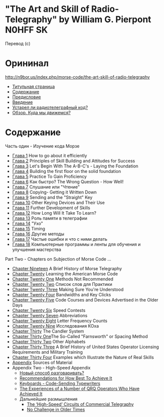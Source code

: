 # "The Art and Skill of Radio-Telegraphy" by William G. Pierpont N0HFF SK

Перевод (c)

# Орининал

http://n9bor.us/index.php/morse-code/the-art-skill-of-radio-telegraphy

* [Титульная страница](src/title-page.md)
* [Содержание](src/table-of-contents.md)
* [Предисловие](src/preface.md)
* [Введение](src/introduction.md)
* [Устарел ли радиотелеграфный код?](src/is-the-radiotelegraph-code-obsolete.md)
* [Обзор. Куда мы движемся?](src/an-overview-where-are-going.md)

# Содержание

Часть один - Изучение кода Морзе
* [Глава 1](src/chapter-one.md) How to go about it efficiently
* [Глава 2](src/chapter-two.md) Principles of Skill Building and Attitudes for Success
* [Глава 3](src/chapter-three.md) Let's Begin With The A-B-C's - Laying the Foundation
* [Глава 4](src/chapter-four.md) Building the first floor on the solid foundation
* [Глава 5](src/chapter-five.md) Practice To Gain Proficiency
* [Глава 6](src/chapter-six.md) Как быстро? The Wrong Question - How Well!
* [Глава 7](src/chapter-seven.md) Слушание или "Чтение"
* [Глава 8](src/chapter-eight.md) Copying- Getting it Written Down
* [Глава 9](src/chapter-nine.md) Sending and the "Straight" Key
* [Глава 10](src/chapter-ten.md) Other Keying Devices and Their Use
* [Глава 11](src/chapter-eleven.md) Further Development of Skills
* [Глава 12](src/chapter-twelve.md) How Long Will It Take To Learn?
* [Глава 13](src/chapter-thirteen.md) Роль памяти в телеграфии
* [Глава 14](src/chapter-fourteen.md) "Ухо"
* [Глава 15](src/chapter-fifteen.md) Timing
* [Глава 16](src/chapter-sixteen.md) Другие методы
* [Глава 17](src/chapter-seventeen.md) Частые ошибки и что с ними делать
* [Глава 18](src/chapter-eightteen.md) Компьютерные программы и ленты для обучения и улучшения мастерства 

Part Two - Chapters on Subjection of Morse Code ...

* [Chapter Nineteen](src/chapter-nineteen.md) A Brief History of Morse Telegraphy
* [Chapter Twenty](src/chapter-twenty.md) Learning the American Morse Code
* [Chapter Twenty One](src/chapter-twenty-one.md) Methods Not Recommended
* [Chapter Twenty Two](src/chapter-twenty-two.md) Список слов для Практики
* [Chapter Twenty Three](src/chapter-twenty-three.md) Making Sure You're Understood
* [Chapter Twenty Four](src/chapter-twenty-four.md) Bandwidths and Key Clicks
* [Chapter Twenty Five](src/chapter-twenty-five.md) Code Courses and Devices Advertised in the Older Days
* [Chapter Twenty Six](src/chapter-twenty-six.md) Speed Contests
* [Chapter Twenty Seven](src/chapter-twenty-seven.md) Abbreviations
* [Chapter Twenty Eight](src/chapter-twenty-eight.md) Letter Frequency Counts
* [Chapter Twenty Nine](src/chapter-twenty-nine.md) Исследования КОха
* [Chapter Thirty](src/chapter-thirty.md) The Candler System
* [Chapter Thirty One](src/chapter-thirty-one.md)The So-Called "Farnsworth" or Spacing Method
* [Chapter Thirty Two](src/chapter-thirty-two.md) Other Alphabets
* [Chapter Thirty Three](src/chapter-thirty-three.md) A Brief History of United States Operator Licensing Requirements and Military Training
* [Chapter Thirty Four](src/chapter-thirty-four.md) Examples which Illustrate the Nature of Real Skills
* [Appendix](src/appendix.md) Sources of Material
* Appendix Two - High-Speed Appendix
  * [Новый способ разговаривать?](src/a-new-way-to-talk.md)
  * [Recommendations for How Best To Achieve It](src/recomendations-for-how-best-to-archieve-it.md)
  * [Keyboards - Code-Sending Typewriters](src/keyboards-code-sending-typewriters.md)
  * [The Experiences of a Number of QRQ Operators Who Have Achieved It](src/the-experiences.md)
  * Дальнейшие размышления
    * [The ‘High-Speed’ Circuits of Commercial Telegraphy](src/the-high-speed-circuits-of-commercial-telegraphy.md)
    * [No Challenge in Older Times](src/no-challenge-in-older-times.md)
